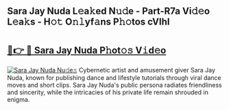 ## Sara Jay Nuda L𝚎a𝚔ed N𝚞𝚍e - Part-R7a Vi𝚍𝚎o L𝚎a𝚔s - H𝚘𝚝 O𝚗𝚕yf𝚊ns P𝚑𝚘tos cVIhI

# <h2><a href="http://kfad4bn.oniu.top/?m=Sara+Jay+Nuda">🔗👉 🔴 Sara Jay Nuda P𝚑ot𝚘𝚜 V𝚒d𝚎o</a></h2>

[![Sara Jay Nuda Nu𝚍e𝚜](https://i.imgur.com/0qMVB7G.gif)](http://kfad4bn.oniu.top/?m=Sara+Jay+Nuda)
Cybernetic artist and amusement giver Sara Jay Nuda, known for publishing dance and lifestyle tutorials through viral dance moves and short clips. Sara Jay Nuda's public persona radiates friendliness and sincerity, while the intricacies of his private life remain shrouded in enigma.  
